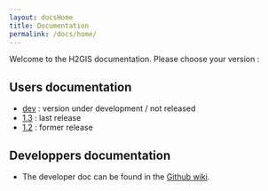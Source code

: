 ```yaml
---
layout: docsHome
title: Documentation
permalink: /docs/home/
---
```


Welcome to the H2GIS documentation. Please choose your version :

## Users documentation

* [dev] : version under development / not released
* [1.3] : last release
* [1.2] : former release

## Developpers documentation

* The developer doc can be found in the [Github wiki].

[dev]: ../dev/home
[1.3]: ../1.3/home
[1.2]: ../1.2/home
[Github wiki]: https://github.com/orbisgis/h2gis/wiki

